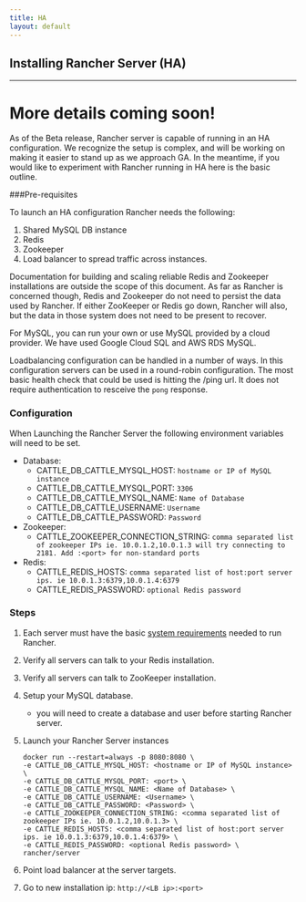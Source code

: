```yaml
---
title: HA
layout: default
---
```


## Installing Rancher Server (HA)
---
More details coming soon!
=======

As of the Beta release, Rancher server is capable of running in an HA configuration. We recognize the setup is complex, and will be working on making it easier to stand up as we approach GA. In the meantime, if you would like to experiment with Rancher running in HA here is the basic outline.

###Pre-requisites

To launch an HA configuration Rancher needs the following:

1. Shared MySQL DB instance
2. Redis
3. Zookeeper
4. Load balancer to spread traffic across instances.


Documentation for building and scaling reliable Redis and Zookeeper installations are outside the scope of this document. As far as Rancher is concerned though, Redis and Zookeeper do not need to persist the data used by Rancher. If either ZooKeeper or Redis go down, Rancher will also, but the data in those system does not need to be present to recover. 

For MySQL, you can run your own or use MySQL provided by a cloud provider. We have used Google Cloud SQL and AWS RDS MySQL. 

Loadbalancing configuration can be handled in a number of ways. In this configuration servers can be used in a round-robin configuration. The most basic health check that could be used is hitting the /ping url. It does not require authentication to resceive the `pong` response. 


### Configuration

When Launching the Rancher Server the following environment variables will need to be set.

* Database:
  * CATTLE_DB_CATTLE_MYSQL_HOST: `hostname or IP of MySQL instance`
  * CATTLE_DB_CATTLE_MYSQL_PORT: `3306`
  * CATTLE_DB_CATTLE_MYSQL_NAME: `Name of Database`
  * CATTLE_DB_CATTLE_USERNAME: `Username`
  * CATTLE_DB_CATTLE_PASSWORD: `Password`
* Zookeeper:    
  * CATTLE_ZOOKEEPER_CONNECTION_STRING: `comma separated list of zookeeper IPs ie. 10.0.1.2,10.0.1.3 will try connecting to 2181. Add :<port> for non-standard ports `
* Redis:
  * CATTLE_REDIS_HOSTS: `comma separated list of host:port server ips. ie 10.0.1.3:6379,10.0.1.4:6379`
  * CATTLE_REDIS_PASSWORD: `optional Redis password`

### Steps

1. Each server must have the basic [system requirements](http://rancherio.github.io/rancher/docs/installing-rancher/installing-server/) needed to run Rancher.
2. Verify all servers can talk to your Redis installation.
3. Verify all servers can talk to ZooKeeper installation.
4. Setup your MySQL database. 
      - you will need to create a database and user before starting Rancher server.
5. Launch your Rancher Server instances
      
      ```
      docker run --restart=always -p 8080:8080 \
      -e CATTLE_DB_CATTLE_MYSQL_HOST: <hostname or IP of MySQL instance> \
      -e CATTLE_DB_CATTLE_MYSQL_PORT: <port> \
      -e CATTLE_DB_CATTLE_MYSQL_NAME: <Name of Database> \
      -e CATTLE_DB_CATTLE_USERNAME: <Username> \
      -e CATTLE_DB_CATTLE_PASSWORD: <Password> \
      -e CATTLE_ZOOKEEPER_CONNECTION_STRING: <comma separated list of zookeeper IPs ie. 10.0.1.2,10.0.1.3> \
      -e CATTLE_REDIS_HOSTS: <comma separated list of host:port server ips. ie 10.0.1.3:6379,10.0.1.4:6379> \
      -e CATTLE_REDIS_PASSWORD: <optional Redis password> \
      rancher/server
      ```  
      
6. Point load balancer at the server targets.
7. Go to new installation ip: `http://<LB ip>:<port>` 
